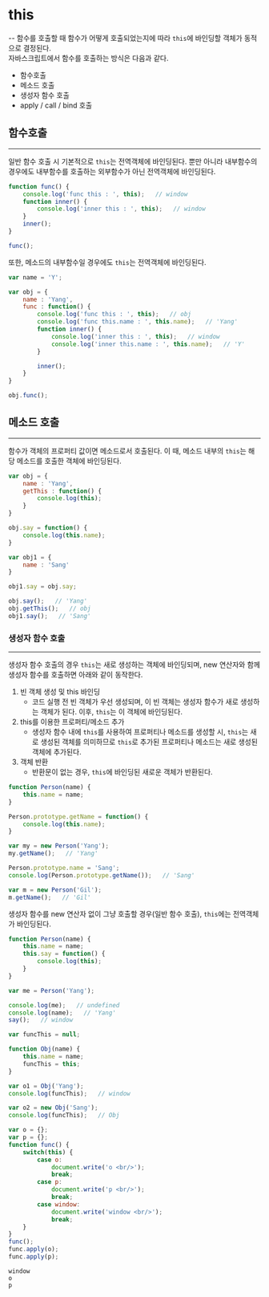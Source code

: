 
# this
--
함수를 호출할 때 함수가 어떻게 호출되었는지에 따라 `this`에 바인딩할 객체가 동적으로 결정된다.  
자바스크립트에서 함수를 호출하는 방식은 다음과 같다.
- 함수호출
- 메소드 호출
- 생성자 함수 호출
- apply / call / bind 호출

## 함수호출
---
일반 함수 호출 시 기본적으로 `this`는 전역객체에 바인딩된다. 뿐만 아니라 내부함수의 경우에도 내부함수를 호출하는 외부함수가 아닌 전역객체에 바인딩된다.

```javascript
function func() {
    console.log('func this : ', this);   // window
    function inner() {
        console.log('inner this : ', this);   // window
    }
    inner();
}

func();
```

또한, 메소드의 내부함수일 경우에도 `this`는 전역객체에 바인딩된다.

```javascript
var name = 'Y';

var obj = {
    name : 'Yang',
    func : function() {
        console.log('func this : ', this);   // obj
        console.log('func this.name : ', this.name);   // 'Yang'
        function inner() {
            console.log('inner this : ', this);   // window
            console.log('inner this.name : ', this.name);   // 'Y'
        }

        inner();
    }
}

obj.func();
```

## 메소드 호출
---
함수가 객체의 프로퍼티 값이면 메소드로서 호출된다. 이 때, 메소드 내부의 `this`는 해당 메소드를 호출한 객체에 바인딩된다.

```javascript
var obj = {
    name : 'Yang',
    getThis : function() {
        console.log(this);
    }
}

obj.say = function() {
    console.log(this.name);
}

var obj1 = {
    name : 'Sang'
}

obj1.say = obj.say;

obj.say();   // 'Yang'
obj.getThis();   // obj
obj1.say();   // 'Sang'
```

### 생성자 함수 호출
---
생성자 함수 호출의 경우 `this`는 새로 생성하는 객체에 바인딩되며, new 연산자와 함께 생성자 함수를 호출하면 아래와 같이 동작한다.
1. 빈 객체 생성 및 this 바인딩
   - 코드 실행 전 빈 객체가 우선 생성되며, 이 빈 객체는 생성자 함수가 새로 생성하는 객체가 된다. 이후, `this`는 이 객체에 바인딩된다.
2. this를 이용한 프로퍼티/메소드 추가
   - 생성자 함수 내에 `this`를 사용하여 프로퍼티나 메소드를 생성할 시, `this`는 새로 생성된 객체를 의미하므로 `this`로 추가된 프로퍼티나 메소드는 새로 생성된 객체에 추가된다.
3. 객체 반환
   - 반환문이 없는 경우, `this`에 바인딩된 새로운 객체가 반환된다.


```javascript
function Person(name) {
    this.name = name;
}

Person.prototype.getName = function() {
    console.log(this.name);
}

var my = new Person('Yang');
my.getName();   // 'Yang'

Person.prototype.name = 'Sang';
console.log(Person.prototype.getName());   // 'Sang'

var m = new Person('Gil');
m.getName();   // 'Gil'
```

생성자 함수를 new 연산자 없이 그냥 호출할 경우(일반 함수 호출), `this`에는 전역객체가 바인딩된다.

```javascript
function Person(name) {
    this.name = name;
    this.say = function() {
        console.log(this);
    }
}

var me = Person('Yang');

console.log(me);   // undefined
console.log(name);   // 'Yang'
say();   // window
```

```javascript
var funcThis = null;

function Obj(name) {
    this.name = name;
    funcThis = this;
}

var o1 = Obj('Yang');
console.log(funcThis);   // window

var o2 = new Obj('Sang');
console.log(funcThis);   // Obj
```

```javascript
var o = {};
var p = {};
function func() {
    switch(this) {
        case o:
            document.write('o <br/>');
            break;
        case p:
            document.write('p <br/>');
            break;
        case window:
            document.write('window <br/>');
            break;
    }
}
func();
func.apply(o);
func.apply(p);
```
```
window
o
p
```
